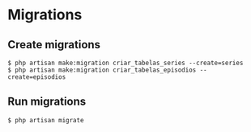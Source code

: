 # Migrations

## Create migrations

`$ php artisan make:migration criar_tabelas_series --create=series`  
`$ php artisan make:migration criar_tabelas_episodios --create=episodios`  

## Run migrations

`$ php artisan migrate`  
